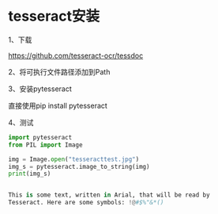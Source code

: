 # tesseract安装


1、下载

https://github.com/tesseract-ocr/tessdoc

2、将可执行文件路径添加到Path

3、安装pytesseract

直接使用pip install pytesseract

4、测试

```python
import pytesseract
from PIL import Image

img = Image.open("tesseracttest.jpg")
img_s = pytesseract.image_to_string(img)
print(img_s)


This is some text, written in Arial, that will be read by
Tesseract. Here are some symbols: !@#$%"&*()
```
